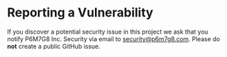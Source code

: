 # Reporting a Vulnerability

If you discover a potential security issue in this project we ask that you notify P6M7G8 Inc. Security
via email to security@p6m7g8.com. Please do **not** create a public GitHub issue.
